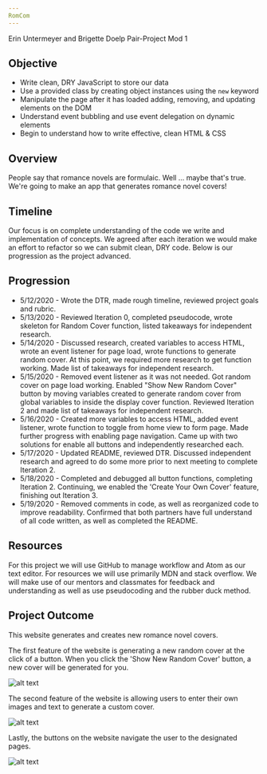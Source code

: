 ```yaml
---
RomCom
---
```

Erin Untermeyer and Brigette Doelp Pair-Project Mod 1

## Objective

* Write clean, DRY JavaScript to store our data
* Use a provided class by creating object instances using the `new` keyword
* Manipulate the page after it has loaded adding, removing, and updating elements on the DOM
* Understand event bubbling and use event delegation on dynamic elements
* Begin to understand how to write effective, clean HTML & CSS

## Overview

People say that romance novels are formulaic. Well ... maybe that's true. We're going to make an app that generates romance novel covers!

## Timeline

Our focus is on complete understanding of the code we write and implementation of concepts. We agreed after each iteration we would make an effort to refactor so we can submit clean, DRY code. Below is our progression as the project advanced.

## Progression

* 5/12/2020 - Wrote the DTR, made rough timeline, reviewed project goals and rubric.
* 5/13/2020 - Reviewed Iteration 0, completed pseudocode, wrote skeleton for Random Cover function, listed takeaways for independent research.
* 5/14/2020 - Discussed research, created variables to access HTML, wrote an event listener for page load, wrote functions to generate random cover. At this point, we required more research to get function working. Made list of takeaways for independent research.
* 5/15/2020 - Removed event listener as it was not needed. Got random cover on page load working. Enabled "Show New Random Cover" button by moving variables created to generate random cover from global variables to inside the display cover function. Reviewed Iteration 2 and made list of takeaways for independent research.
* 5/16/2020 - Created more variables to access HTML, added event listener, wrote function to toggle from home view to form page. Made further progress with enabling page navigation. Came up with two solutions for enable all buttons and independently researched each.
* 5/17/2020 - Updated README, reviewed DTR. Discussed independent research and agreed to do some more prior to next meeting to complete Iteration 2.
* 5/18/2020 - Completed and debugged all button functions, completing Iteration 2. Continuing, we enabled the 'Create Your Own Cover' feature, finishing out Iteration 3.
* 5/19/2020 - Removed comments in code, as well as reorganized code to improve readability. Confirmed that both partners have full understand of all code written, as well as completed the README.

## Resources

For this project we will use GitHub to manage workflow and Atom as our text editor. For resources we will use primarily MDN and stack overflow. We will make use of our mentors and classmates for feedback and understanding as well as use pseudocoding and the rubber duck method.

## Project Outcome

This website generates and creates new romance novel covers.

The first feature of the website is generating a new random cover at the click of a button. When you click the 'Show New Random Cover' button, a new cover will be generated for you.

![alt text](https://imgur.com/sEUjGo0.gif)

The second feature of the website is allowing users to enter their own images and text to generate a custom cover.

![alt text](https://imgur.com/1lZZno3.gif)

Lastly, the buttons on the website navigate the user to the designated pages.

![alt text](https://imgur.com/N3bt16C.gif)
